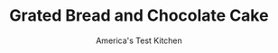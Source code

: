 ---
layout: ../../layouts/MarkdownPostLayout.astro
title: Grated Bread and Chocolate Cake
author: America's Test Kitchen
pubDate: 2023-03-15
description: "This grand-prize-winning chocolate cake features stale bread crumbs and leftover wine."
image_url: https://res.cloudinary.com/hksqkdlah/image/upload/ar_1:1,c_fill,dpr_2.0,f_auto,fl_lossy.progressive.strip_profile,g_faces:auto,q_auto:low,w_344/9672_cvr-sfs-gratedbreadandchoccake-13
tags: ["Desserts or Baked Goods","American","Cakes"]
calories: 4752
protein: 8
carbohydrates: 33
fats: 
fiber: 2
ingredients: ["2 cups, almond flour","2 tablespoons, all-purpose flour","1/2 cup, plain dried bread crumbs","1 ounce, semisweet chocolate, grated","1 teaspoon, baking powder","9 large, egg whites","1 1/2 cups (6 ounces), confectioners' sugar","1/4 cup, dry red wine","2 tablespoons, lemon juice","2 cups, heavy cream, chilled","1/4 cup (1 3/4 ounces), granulated sugar","2 tablespoons, Dutch-processed cocoa","1/4 cup, amaretto liqueur or other almond-flavored liqueur","1/2 ounce, semisweet chocolate, grated"]
serves: 12
time: "1¼ hours, plus 2 hours cooling"
instructions: ["FOR THE CAKE: Adjust oven rack to middle position and heat oven to 350 degrees. Grease two 9-inch round cake pans, line with parchment paper, grease parchment, then flour pans. Whisk almond flour, all-purpose flour, bread crumbs, chocolate, and baking powder together in bowl.","Using stand mixer fitted with whisk, whip egg whites on medium- low speed until foamy, about 1 minute. Increase speed to medium-high and whip whites to soft, billowy mounds, 1 to 2 minutes. Gradually add sugar and whip until glossy, stiff peaks form, 1 to 3 minutes longer.","Gently whisk wine and lemon juice into whipped egg whites by hand. Gently fold in one-third of flour mixture to combine until a few streaks of flour remain. Fold in remaining flour mixture, in 2 additions, until incorporated.","Divide batter evenly between prepared pans and smooth tops. Lightly tap pans on counter to release air bubbles. Bake until light golden brown and cakes feel firm and spring back when touched, about 20 minutes, rotating pans halfway through baking.","Let cakes cool in pans on wire rack for 10 minutes. Run paring knife around pan edge. Remove cakes from pans, discarding parchment, and let cool completely, about 2 hours.","FOR THE FROSTING: Using stand mixer fitted with whisk, whip cream, sugar, and cocoa on medium-low speed until foamy, about 1 minute. Increase speed to high and whip until stiff peaks form, 1 to 2 minutes longer.","Mark middle of sides of each cake round at several points with knife. Using marks as guide, score edge of each round with long serrated knife, slowly cutting inward to slice each into 2 even layers. Place 1 bottom round on platter. Brush with 1 tablespoon amaretto and spread 2/3 cup whipped cream over top. Repeat twice, ending with cake layer. Press lightly to adhere. Brush with remaining 1 tablespoon amaretto. Frost cake with remaining whipped cream and sprinkle top with chocolate. Serve."]
nutrition: ["262 mg Potassium","176 mg Phosphorus","80 mg Calcium","17 mg Magnesium","121 mg Sodium","25 g Fat","4 g Monounsaturated","1 mg Vitamin C","54 mg Cholesterol","10 g Saturated","2 g Fiber","5 µg Folic acid","5 µg Folate (food)","24 g Sugars","1 µg Vitamin K","53 g Water","33 g Carbs","15 µg Folate equivalent (total)","8 g Protein","163 µg Vitamin A","396 kcal Energy","19 g Sugars, added","4752 calories"]
notes: "We used store-bought bread crumbs for convenience. Look for almond flour in the natural foods section of your market. This cake can overbake quickly, so check often once it begins to color."
---
